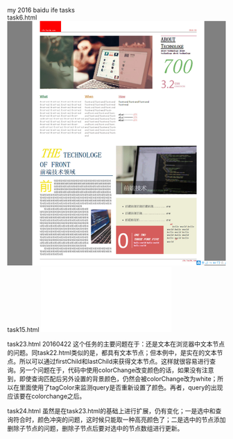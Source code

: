 my 2016 baidu ife tasks<br/>
task6.html
![task6.html](./image/task6.jpg)
task15.html
![task15.html](./task15.html)


task23.html 20160422
	这个任务的主要问题在于：还是文本在浏览器中文本节点的问题。同task22.html类似的是，都具有文本节点；但本例中，是实在的文本节点。所以可以通过firstChild和lastChild来获得文本节点。这样就很容易进行查询。另一个问题在于，代码中使用colorChange改变颜色的话，如果没有注意到，即使查询匹配后另外设置的背景颜色，仍然会被colorChange改为white；所以在里面使用了tagColor来监测query是否重新设置了颜色。再者，query的出现应该要在colorchange之后。

task24.html 
	虽然是在task23.html的基础上进行扩展，仍有变化；一是选中和查询符合时，颜色冲突的问题，这时候只能取一种高亮颜色了；二是选中的节点添加删除子节点的问题，删除子节点后要对选中的节点数组进行更新。
